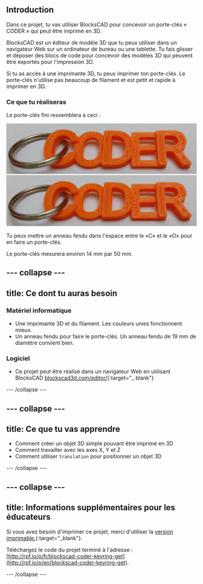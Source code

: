 ## Introduction

Dans ce projet, tu vas utiliser BlocksCAD pour concevoir un porte-clés « CODER » qui peut être imprimé en 3D.

BlocksCAD est un éditeur de modèle 3D que tu peux utiliser dans un navigateur Web sur un ordinateur de bureau ou une tablette. Tu fais glisser et déposer des blocs de code pour concevoir des modèles 3D qui peuvent être exportés pour l'impression 3D.

Si tu as accès à une imprimante 3D, tu peux imprimer ton porte-clés. Le porte-clés n'utilise pas beaucoup de filament et est petit et rapide à imprimer en 3D.

### Ce que tu réaliseras

Le porte-clés fini ressemblera à ceci :

![capture d'écran](images/coder-keyring.png) ![capture d'écran](images/coder-keyring.png)

Tu peux mettre un anneau fendu dans l'espace entre le «C» et le «O» pour en faire un porte-clés.

Le porte-clés mesurera environ 14 mm par 50 mm.

--- collapse ---
---
title: Ce dont tu auras besoin
---

### Matériel informatique

+ Une imprimante 3D et du filament. Les couleurs unies fonctionnent mieux.
+ Un anneau fendu pour faire le porte-clés. Un anneau fendu de 19 mm de diamètre convient bien.

### Logiciel

+ Ce projet peut être réalisé dans un navigateur Web en utilisant BlocksCAD [blockscad3d.com/editor/](https://www.blockscad3d.com/editor){:target="_ blank"}

--- /collapse ---

--- collapse ---
---
title: Ce que tu vas apprendre
---

+ Comment créer un objet 3D simple pouvant être imprimé en 3D
+ Comment travailler avec les axes X, Y et Z
+ Comment utiliser `translation` pour positionner un objet 3D

--- /collapse ---

--- collapse ---
---
title: Informations supplémentaires pour les éducateurs
---

Si vous avez besoin d'imprimer ce projet, merci d'utiliser la [version imprimable.](https://projects.raspberrypi.org/en/projects/blockscad-coder-keyring/print){:target="_blank"}.

Téléchargez le code du projet terminé à l'adresse : [http://rpf.io/p/fr/blockscad-coder-keyring-get](http://rpf.io/p/en/blockscad-coder-keyring-get).

--- /collapse ---
